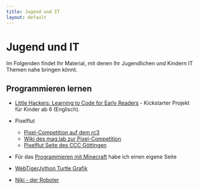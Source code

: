 ```yaml
---
title: Jugend und IT
layout: default
---
```

# Jugend und IT

Im Folgenden findet Ihr Material, mit denen Ihr Jugendlichen und Kindern IT Themen nahe bringen könnt.

## Programmieren lernen

* [Little Hackers: Learning to Code for Early Readers](https://www.kickstarter.com/projects/littlehackers/little-hackers-learning-to-code-for-early-readers?lang=de) - Kickstarter Projekt für Kinder ab 6 (Englisch).

* Pixelflut
  * [Pixel-Competition auf dem rc3](https://www.pixel-competition.de)
  * [Wiki des mag.lab zur Pixel-Competition](https://wiki.maglab.space/wiki/PixelCompetition)
  * [Pixelflut Seite des CCC Göttingen](https://cccgoe.de/wiki/Pixelflut)

* Für das [Programmieren mit Minecraft](minecraft.html) habe ich einen eigene Seite

* [WebTigerJython Turtle Grafik](https://webtigerjython.ethz.ch/?prog=https://www.tjgroup.ch/progs/tu/TuEx3.py)

* [Niki - der Roboter](https://de.wikipedia.org/wiki/Niki_%E2%80%93_der_Roboter)
